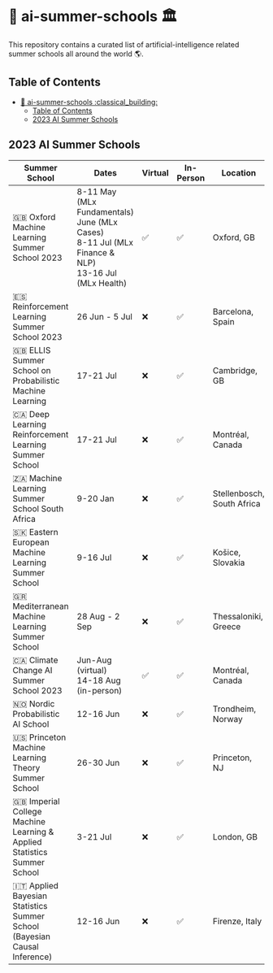 # :robot: ai-summer-schools :classical_building:

This repository contains a curated list of artificial-intelligence related summer schools all around the world :earth_americas:. 

## Table of Contents
- [:robot: ai-summer-schools :classical\_building:](#robot-ai-summer-schools-classical_building)
  - [Table of Contents](#table-of-contents)
  - [2023 AI Summer Schools](#2023-ai-summer-schools)

## 2023 AI Summer Schools

| Summer School | Dates | Virtual | In-Person | Location | Link |
| ------------- | ----- | ------- | --------- | -------- | ---- | 
| :uk: Oxford Machine Learning Summer School 2023 | 8-11 May (MLx Fundamentals) <br> June (MLx Cases) <br> 8-11 Jul (MLx Finance & NLP) <br> 13-16 Jul (MLx Health) | :white_check_mark: | :white_check_mark: | Oxford, GB | [oxfordml.school](https://www.oxfordml.school/) | 
| :es: Reinforcement Learning Summer School 2023 | 26 Jun - 5 Jul | :x: | :white_check_mark: | Barcelona, Spain | [rlsummerschool.com](https://rlsummerschool.com/) | 
| :uk: ELLIS Summer School on Probabilistic Machine Learning | 17-21 Jul | :x: | :white_check_mark: | Cambridge, GB | [ellis.eu](https://ellis.eu/events/ellis-summer-school-on-probabilistic-machine-learning-cambridge-unit) |
| :canada: Deep Learning Reinforcement Learning Summer School | 17-21 Jul | :x: | :white_check_mark: | Montréal, Canada | [dlrl.ca](https://dlrl.ca/) |
| :south_africa: Machine Learning Summer School South Africa | 9-20 Jan | :x: | :white_check_mark: | Stellenbosch, South Africa | [mlss.cc](http://mlss.cc/) |
| :slovakia: Eastern European Machine Learning Summer School | 9-16 Jul | :x: | :white_check_mark: | Košice, Slovakia | [eeml.eu](https://www.eeml.eu/home) |
| :greece: Mediterranean Machine Learning Summer School | 28 Aug - 2 Sep | :x: | :white_check_mark: | Thessaloniki, Greece | [m2lschool.org](https://www.m2lschool.org/) | 
| :canada: Climate Change AI Summer School 2023 | Jun-Aug (virtual) <br> 14-18 Aug (in-person) | :white_check_mark: | :white_check_mark: | Montréal, Canada | [climatechange.ai](https://www.climatechange.ai/events/summer_school) | 
| :norway: Nordic Probabilistic AI School | 12-16 Jun | :x: | :white_check_mark: | Trondheim, Norway | [probabilistic.ai](https://probabilistic.ai/) | 
| :us: Princeton Machine Learning Theory Summer School | 26-30 Jun | :x: | :white_check_mark: | Princeton, NJ | [mlschool.princeton.edu](https://mlschool.princeton.edu/) | 
| :uk: Imperial College Machine Learning & Applied Statistics Summer School | 3-21 Jul | :x: | :white_check_mark: | London, GB | [imperial.ac.uk](https://www.imperial.ac.uk/business-school/programmes/summer-school/courses/machine-learning-and-applied-statistics/) | 
| :it: Applied Bayesian Statistics Summer School (Bayesian Causal Inference) | 12-16 Jun | :x: | :white_check_mark: | Firenze, Italy | [mi.imati.cnr.it](http://www.mi.imati.cnr.it/conferences/abs23/) | 
